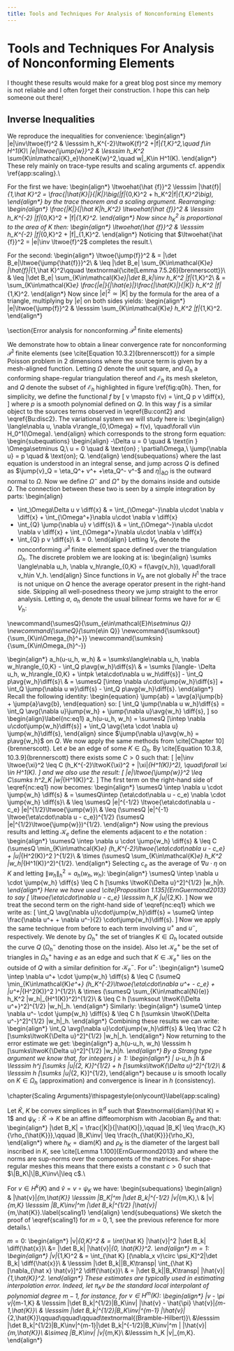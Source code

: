 ```yaml
---
title: Tools and Techniques For Analysis of Nonconforming Elements
---
```


# Tools and Techniques For Analysis of Nonconforming Elements

I thought these results would make for a great blog post since my memory is not
reliable and I often forget their construction. I hope this can help someone out
there!

## Inverse Inequalities

We reproduce the inequalities for convenience:
\begin{align*}
|e|\inv\ltwoe{f}^2 & \lesssim h_K^{-2}\ltwoK{f}^2
+|f|_{1,K}^2,\quad f\in H^1(K)\\
|e|\ltwoe{\jump{w}}^2 & \lesssim h_K^2
\sum_{K\in\mathcal{K}_e}\honeK{w}^2,\quad w|_K\in H^1(K).
\end{align*}
These rely mainly on trace-type results and scaling arguments cf. appendix
\ref{app:scaling}.\\

For the first we have:
\begin{align*}
\ltwoehat{\hat {f}}^2 \lesssim \|\hat{f}\|_{1,\hat K}^2  = \frac{|\hat{K}|}{|K|}\big(\|f\|_{0,K}^2 + h_K^2|f|_{1,K}^2\big),
\end{align*}
by the trace theorem and a scaling argument. Rearranging:
\begin{align*}
\frac{|K|}{|\hat K|h_K^2} \ltwoehat{\hat {f}}^2 & \lesssim h_K^{-2} \|f\|_{0,K}^2 + |f|_{1,K}^2.
\end{align*}
Now since $h_K^2$ is proportional to the area of $K$ then:
\begin{align*}
\ltwoehat{\hat {f}}^2 & \lesssim h_K^{-2} \|f\|_{0,K}^2 + |f|_{1,K}^2.
\end{align*}
Noticing that $\ltwoehat{\hat {f}}^2 = |e|\inv \ltwoe{f}^2$ completes the
result.\\

For the second:
\begin{align*}
\ltwoe{\jump{f}}^2 & = |\det B_e|\ltwoe{\jump{\hat{f}}}^2\\
& \leq |\det B_e| \sum_{K\in\mathcal{K}_e} |\hat{f}|_{1,\hat K}^2\qquad
\textnormal{\cite[Lemma 7.5.26]{brennerscott}}\\
& \leq |\det B_e| \sum_{K\in\mathcal{K}_e}|\det B_k|\inv h_K^2 |f|_{1,K}^2\\
& = \sum_{K\in\mathcal{K}_e} \frac{|e|}{|\hat{e}|}\frac{|\hat{K}|}{|K|} h_K^2
|f|_{1,K}^2.
\end{align*}
Now since $|e|^2 \simeq |K|$ by the formula for the area of a triangle,
multiplying by $|e|$ on both sides yields:
\begin{align*}
|e|\ltwoe{\jump{f}}^2 & \lesssim \sum_{K\in\mathcal{K}_e} h_K^2 |f|_{1,K}^2.
\end{align*}

\section{Error analysis for nonconforming $\mathcal{P}^1$ finite elements}

We demonstrate how to obtain a linear convergence rate for nonconforming
$\mathcal{P}^1$ finite elements (see \cite[Equation 10.3.2]{brennerscott}) for a
simple Poisson problem in $2$ dimensions where the source term is given by a
mesh-aligned function. Letting $\Omega$ denote the unit square, and $\Omega_h$ a
conforming shape-regular triangulation thereof and $\mathcal{E}_h$ its mesh
skeleton, and $Q$ denote the subset of $\mathcal{E}_h$ highlighted in figure
\ref{fig:q0h}. Then, for simplicity, we define the functional $f$ by
\[
v \mapsto f(v) = \int_Q p v \diff{x},
\]
where $p$ is a smooth polynomial defined on $Q$. In this way $f$ is a similar
object to the sources terms observed in \eqref{Bu:cont2} and \eqref{Bu:disc2}.
The variational system we will study here is:
\begin{align}
\langle\nabla u, \nabla v\rangle_{0,\Omega} = f(v), \quad\forall v\in
H_0^1(\Omega).
\end{align}
which corresponds to the strong form equation:
\begin{subequations}
\begin{align}
-\Delta u = 0 \quad & \text{in  } \Omega\setminus Q,\\
 u = 0 \quad & \text{on} \; \partial\Omega,\\
\jump{\nabla u} = p \quad & \text{on}\; Q.
\end{align}
\end{subequations}
where the last equation is understood in an integral sense, and jump across $Q$
is defined as $\jump{v}_Q = \eta_Q^+ v^+ +\eta_Q^- v^-$ and
$\eta|_{\partial\Omega}$ is the outward normal to $\Omega$. Now we define
$\Omega^-$
and $\Omega^+$ by the domains inside and outside $Q$. The connection between these
two is seen by a simple integration by parts:
\begin{align}
- \int_\Omega\Delta u v \diff{x} & = \int_{\Omega^-}\nabla u\cdot \nabla v
\diff{x} + \int_{\Omega^+}\nabla u\cdot \nabla v \diff{x}
- \int_{Q} \jump{\nabla u} v \diff{s}\\
& = \int_{\Omega^-}\nabla u\cdot \nabla v \diff{x} + \int_{\Omega^+}\nabla u\cdot \nabla v \diff{x}
- \int_{Q} p v \diff{s}\\
& = 0.
\end{align}
Letting $V_h$ denote the nonconforming $\mathcal{P}^1$ finite element space
defined over the triangulation $\Omega_h$. The discrete problem we are looking
at is:
\begin{align}
\sumks \langle\nabla u_h, \nabla v_h\rangle_{0,K} = f(\avg{v_h}), \quad\forall
v_h\in V_h.
\end{align}
Since functions in $V_h$ are not globally $H^1$ the trace is not unique on $Q$
hence the average operator present in the right-hand side. Skipping all
well-posedness theory we jump straight to the error analysis. Letting $a$, $a_h$
denote the usual bilinear forms we have for $w\in V_h$:

\newcommand{\sumesQ}{\sum_{e\in\mathcal{E}_h\setminus Q}}
\newcommand{\sumeQ}{\sum_{e\in Q}}
\newcommand{\sumksout}{\sum_{K\in\Omega_{h}^+}}
\newcommand{\sumksin}{\sum_{K\in\Omega_{h}^-}}

\begin{align*}
a_h(u-u_h, w_h) & = \sumks\langle\nabla u_h, \nabla w_h\rangle_{0,K} - \int_Q
p\avg{w_h}\diff{s}\\
& = \sumks [\langle- \Delta u_h, w_h\rangle_{0,K} + \intpk \eta\cdot\nabla u
w_h\diff{s}]  - \int_Q p\avg{w_h}\diff{s}\\
& = \sumesQ [\intep \nabla u\cdot\jump{w_h}\diff{s}] + \int_Q \jump{\nabla u
w}\diff{s}  - \int_Q p\avg{w_h}\diff{s}.
\end{align*}
Recall the following identity:
\begin{equation}
\jump{ab} = \avg{a}\jump{b} + \jump{a}\avg{b},
\end{equation}
so:
\[
\int_Q \jump{\nabla u w_h}\diff{s} =  \int_Q \avg{\nabla u}\jump{w_h} + \jump{\nabla u}\avg{w_h} \diff{s},
\]
so
\begin{align}\label{nc:eq1}
a_h(u-u_h, w_h) = \sumesQ [\intep \nabla u\cdot\jump{w_h}\diff{s}] + \int_Q
\avg{\eta \cdot \nabla u} \jump{w_h}\diff{s},
\end{align}
since $\jump{\nabla u}\avg{w_h} = p\avg{w_h}$ on $Q$. We now apply the same
methods from \cite[Chapter 10]{brennerscott}. Let $e$ be an edge of some
$K\in\Omega_h$. By \cite[Equation 10.3.8, 10.3.9]{brennerscott} there exists
some $C>0$ such that:
\[
|e|\inv \ltwoe{\xi}^2 \leq C (h_K^{-2}\ltwoK{\xi}^2 + |\xi|_{H^1(K)}^2),
\quad\forall \xi \in H^1(K).
\]
and we also use the result:
\[
|e|\ltwoe{\jump{w}}^2 \leq C\sumks h^2_K |w|_{H^1(K)}^2.
\]
The first term on the right-hand side of \eqref{nc:eq1} now becomes:
\begin{align*}
\sumesQ \intep \nabla u \cdot \jump{w_h} \diff{s} & = \sumesQ\intep
(\eta\cdot\nabla u - c_e) \nabla \cdot \jump{w_h} \diff{s}\\
 & \leq \sumesQ |e|^{-1/2} \ltwoe{\eta\cdot\nabla u - c_e}  |e|^{1/2}\ltwoe{\jump{w}}\\
 & \leq (\sumesQ |e|^{-1} \ltwoe{\eta\cdot\nabla u - c_e})^{1/2} (\sumesQ
 |e|^{1/2}\ltwoe{\jump{w}})^{1/2}.
\end{align*}
Now using the previous results and letting $\mathcal{K}_e$ define the elements
adjacent to $e$ the notation :
\begin{align*}
\sumesQ \intep \nabla u \cdot \jump{w_h} \diff{s} & 
\leq C (\sumesQ \min_{K\in\mathcal{K}_e}  (h_K^{-2}\ltwoe{\eta\cdot\nabla u -
c_e} + |u|_{H^2(K)}^2 )^{1/2}\\
& \times (\sumesQ \sum_{K\in\mathcal{K}_e} h_K^2
|w_h|_{H^1(K)}^2)^{1/2}.
\end{align*}
Selecting $c_e$ as the average of $\nabla u \cdot \eta$ on $K$ and letting
$\|w_h\|_h^2 = a_h(w_h, w_h)$:
\begin{align*}
\sumesQ \intep \nabla u \cdot \jump{w_h} \diff{s} \leq C h [\sumks \ltwoK{\Delta
u}^2]^{1/2} \|w_h\|_h.
\end{align*}
Here we have used \cite[Proposition 1.135]{ErnGuermond2013} to say
\[
\ltwoe{\eta\cdot\nabla u - c_e} \lesssim h_K |u|_{2,K}.
\]
Now we treat the second term on the right-hand side of \eqref{nc:eq1} which we
write as:
\[
\int_Q \avg{\nabla u}\cdot\jump{w_h}\diff{s} = \sumeQ \intep \frac{\nabla u^+ +
\nabla u^-}{2} \cdot\jump{w_h}\diff{s}.
\]
Now we apply the same technique from before to each term involving $u^+$ and
$u^-$, respectively. We denote by $\Omega_h^+$ the set of triangles $K \in
\Omega_h$ located outside the curve $Q$ ($\Omega_h^-$ denoting those on the
inside). Also let $\mathcal{K}_e^+$ be the set of triangles in $\Omega_h^+$
having $e$ as an edge and such that $K\in\mathcal{K}_e^+$ lies on the outside of
$Q$ with a similar definition for $\mathcal{K}_e^-$. For $u^+$:
\begin{align*}
\sumeQ \intep \nabla u^+ \cdot \jump{w_h} \diff{s} & 
\leq C (\sumeQ \min_{K\in\mathcal{K}_e^+}  (h_K^{-2}\ltwoe{\eta\cdot\nabla u^+ -
c_e} + |u^+|_{H^2(K)}^2 )^{1/2}\\
& \times (\sumesQ \sum_{K\in\mathcal{N}(e)} h_K^2
|w_h|_{H^1(K)}^2)^{1/2}\\
& \leq C h [\sumksout \ltwoK{\Delta u^+}^2]^{1/2} \|w_h\|_h.
\end{align*}
Similarly:
\begin{align*}
\sumeQ \intep \nabla u^- \cdot \jump{w_h} \diff{s} & \leq C h [\sumksin \ltwoK{\Delta
u^-}^2]^{1/2} \|w_h\|_h.
\end{align*}
Combining these results we can write:
\begin{align*}
\int_Q \avg{\nabla u}\cdot\jump{w_h}\diff{s} & \leq \frac C2 h  [\sumks\ltwoK{\Delta u}^2]^{1/2} \|w_h\|_h.
\end{align*}
Now returning to the error estimate we get:
\begin{align*}
a_h(u-u_h, w_h) \lesssim h [\sumks\ltwoK{\Delta u}^2]^{1/2} \|w_h\|_h.
\end{align*}
By a Strang type argument we know that, for integers $j \geq 1$:
\begin{align*}
\| u-u_h \|_h & \lesssim h^j [\sumks \|u\|_{2, K}]^{1/2} +  h
[\sumks\ltwoK{\Delta u}^2]^{1/2}\\
& \lesssim h [\sumks \|u\|_{2, K}]^{1/2},
\end{align*}
because $u$ is smooth locally on $K\in\Omega_h$ (approximation) and convergence
is linear in $h$ (consistency).

\chapter{Scaling Arguments}\thispagestyle{onlycount}\label{app:scaling}

Let $\hat{K}$, $K$ be convex simplices in $\mathbb R^d$ such that
$\textnormal{diam}(\hat K) = 1$ and $\psi_K: \hat{K}\rightarrow K$ be an affine
diffeomorphism with Jacobian $B_K$ and that:
\begin{align*}
|\det B_K| = \frac{|K|}{|\hat{K}|},\qquad \|B_K\| \leq
\frac{h_K}{\rho_{\hat{K}}},\qquad \|B_K\inv\| \leq \frac{h_{\hat{K}}}{\rho_K},
\end{align*}
where $h_K = \text{diam}(K)$ and $\rho_K$ is the diameter of the largest ball
inscribed in $K$, see \cite[Lemma 1.100]{ErnGuermond2013} and where the norms are
sup-norms over the components of the matrices. For shape-regular meshes this
means that there exists a constant $c>0$ such that $\|B_K\|\|B_K\inv\|\leq c$.\\

For $v\in H^k(K)$ and $\hat{v}=v\circ\psi_K$ we have:
\begin{subequations}
\begin{align}
& |\hat{v}|_{m,\hat{K}} \lesssim \|B_K\|^m |\det B_k|^{-1/2}
|v|_{m,K},\\
& |v|_{m,K} \lesssim \|B_K\inv\|^m |\det B_k|^{1/2} |\hat{v}|_{m,\hat{K}}.\label{scaling1}
\end{align}
\end{subequations}
We sketch the proof of \eqref{scaling1} for $m=0,1$, see the previous reference
for more details.\\

$m=0$:
\begin{align*}
\|v\|_{0,K}^2 & = \int_{\hat K} |\hat{v}|^2 |\det B_k| \diff{\hat{x}}\\
&= |\det B_k| \|\hat{v}\|_{0, \hat{K}}^2.
\end{align*}
$m=1$:
\begin{align*}
|v|_{1,K}^2 & = \int_{\hat K} [(\nabla_x v)\circ \psi_K]^2|\det B_k| \diff{\hat{x}}\\
& \lesssim |\det B_k|\|B_K\transp\| \int_{\hat K} [\nabla_{\hat x} \hat{v}]^2 \diff{\hat{x}}\\
& = |\det B_k|\|B_K\transp\| |\hat{v}|_{1,\hat{K}}^2.
\end{align*}
These estimates are typically used in estimating interpolation error. Indeed,
let $\pi_K v$ be the standard local interpolant of polynomial degree $m-1$, for
instance, for $v\in H^m(K)$:
\begin{align*}
\|v - \pi v\|_{m-1,K} & \lesssim |\det B_k|^{1/2}\|B_K\inv\| \|\hat{v} - \hat{\pi}
\hat{v}\|_{m-1,\hat{K}}\\
& \lesssim |\det B_k|^{1/2}\|B_K\inv\|^{m-1} \|\hat{v}\|_{2,\hat{K}}\qquad\qquad\qquad\textnormal{(Bramble-Hilbert)}\\
&\lesssim |\det B_k|^{1/2}\|B_K\inv\|^{m-1}|\det B_k|^{-1/2}\|B_K\inv\|^m  \| \|\hat{v}\|_{m,\hat{K}}\\
&\simeq \|B_K\inv\| \|v\|_{m,K}\\
&\lesssim h_K \|v\|_{m,K}.
\end{align*}



